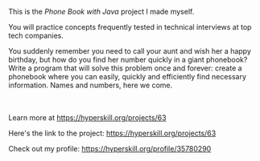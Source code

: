 This is the *Phone Book with Java* project I made myself.


<div><div class="alert alert-primary">You will practice concepts frequently tested in technical interviews at top tech companies.</div>
<p>You suddenly remember you need to call your aunt and wish her a happy birthday, but how do you find her number quickly in a giant phonebook? Write a program that will solve this problem once and forever: create a phonebook where you can easily, quickly and efficiently find necessary information. Names and numbers, here we come.</p></div><br/><br/>Learn more at <a href="https://hyperskill.org/projects/63?utm_source=ide&utm_medium=ide&utm_campaign=ide&utm_content=project-card">https://hyperskill.org/projects/63</a>

Here's the link to the project: https://hyperskill.org/projects/63

Check out my profile: https://hyperskill.org/profile/35780290
